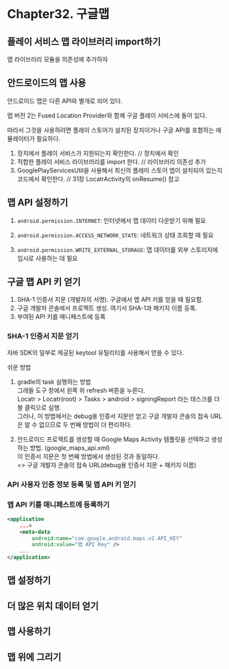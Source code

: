 # Chapter32. 구글맵

## 플레이 서비스 맵 라이브러리 import하기

맵 라이브러리 모듈을 의존성에 추가하자

## 안드로이드의 맵 사용

안드로이드 맵은 다른 API와 별개로 되어 있다. 

맵 버전 2는 Fused Location Provider와 함께 구글 플레이 서비스에 들어 있다.

따라서 그것을 사용하려면 플레이 스토어가 설치된 장치이거나 구글 API를 포함하는 에뮬레이터가 필요하다.

1. 장치에서 플레이 서비스가 지원되는지 확인한다. // 장치에서 확인
2. 적합한 플레이 서비스 라이브러리를 import 한다. // 라이브러리 의존성 추가
3. GooglePlayServicesUtil을 사용해서 최신의 플레이 스토어 앱이 설치되어 있는지 코드에서 확인한다. 
// 31장 LocatrActivity의 onResume() 참고

## 맵 API 설정하기

1. `android.permission.INTERNET`: 인터넷에서 맵 데이터 다운받기 위해 필요

2. `android.permission.ACCESS_NETWORK_STATE`: 네트워크 상태 조회할 때 필요

3. `android.permission.WRITE_EXTERNAL_STORAGE`: 맵 데이터를 외부 스토리지에 임시로 사용하는 데 필요

## 구글 맵 API 키 얻기

1. SHA-1 인증서 지문 (개발자의 서명). 구글에서 맵 API 키를 얻을 때 필요함.
2. 구글 개발자 콘솔에서 프로젝트 생성. 여기서 SHA-1과 패키지 이름 등록.
3. 부여된 API 키를 매니페스트에 등록

### SHA-1 인증서 지문 얻기

자바 SDK의 일부로 제공된 keytool 유틸리티를 사용해서 얻을 수 있다.

쉬운 방법
1. gradle의 task 실행하는 방법  
그래들 도구 창에서 왼쪽 위 refresh 버튼을 누른다.  
Locatr > Locatr(root) > Tasks > android > signingReport 라는 태스크를 더블 클릭으로 실행.    
그러나, 이 방법에서는 debug용 인증서 지문만 얻고 구글 개발자 콘솔의 접속 URL은 알 수 없으므로 두 번째 방법이 더 편리하다.

2. 안드로이드 프로젝트를 생성할 때 Google Maps Activity 템플릿을 선택하고 생성하는 방법. (google_maps_api.xml)  
이 인증서 지문은 첫 번째 방법에서 생성된 것과 동일하다.   
=> 구글 개발자 콘솔의 접속 URL(debug용 인증서 지문 + 패키지 이름)

### API 사용자 인증 정보 등록 및 맵 API 키 얻기

### 맵 API 키를 매니페스트에 등록하기

```xml
<application
    ...>
    <meta-data
        android:name="com.google.android.maps.v2.API_KEY"
        android:value="맵 API Key" />
    ...
</application>
```

## 맵 설정하기

## 더 많은 위치 데이터 얻기

## 맵 사용하기

## 맵 위에 그리기






